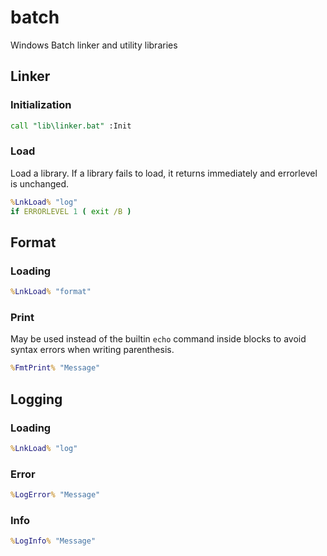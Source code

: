 # batch

Windows Batch linker and utility libraries

## Linker

### Initialization

```bat
call "lib\linker.bat" :Init
```

### Load

Load a library. If a library fails to load, it returns immediately and errorlevel is unchanged.

```bat
%LnkLoad% "log"
if ERRORLEVEL 1 ( exit /B )
```

## Format

### Loading

```bat
%LnkLoad% "format"
```

### Print

May be used instead of the builtin `echo` command inside blocks to avoid syntax errors when writing parenthesis.

```bat
%FmtPrint% "Message"
```

## Logging

### Loading

```bat
%LnkLoad% "log"
```

### Error

```bat
%LogError% "Message"
```

### Info

```bat
%LogInfo% "Message"
```
